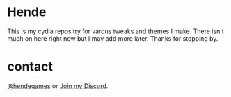 # Hende
This is my cydia repositry for varous tweaks and themes I make. There isn't much on here right now but I may add more later.
Thanks for stopping by.

# contact
[@hendegames](https://twitter.com/hendegames) or [Join my Discord](https://discord.gg/gsFxc2m).
